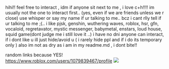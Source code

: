 hihi!! feel free to interact , idm if anyone sit next to me , i love c+h!!!! im usually not the one to interact first.. (yes, even if we are friends unless we r close) use whisper or say my name if ur talking to me.. bcz i cant rlly tell if ur talking to me ;(.. i like pjsk, genshin, wuthering waves, roblox, hsr, gfn, vocaloid, regretavator, mystic messenger, babymetal, enstars, loud house, squid game(dont judge me i still love it ..)  i have no dni anyone can interact, if i dont like u ill just hide/avoid u ( i rarely hide ppl and if i do its temporary only ) also im not as dry as i am in my readme.md , i dont bite!! 

random links because YES! 
https://www.roblox.com/users/1079839467/profile 
  ![](https://komarev.com/ghpvc/?username=KAITO-V1)
